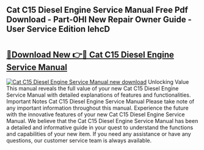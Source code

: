 ## Cat C15 Diesel Engine Service Manual Free Pdf Download - Part-0HI New Repair Owner Guide - User Service Edition lehcD

# <h2><a href="http://bc62080.oget.top/?id=Cat+C15+Diesel+Engine+Service+Manual">🔗Download New 👉🔴 Cat C15 Diesel Engine Service Manual</a></h2>

[![Cat C15 Diesel Engine Service Manual new download](https://i.imgur.com/5g1atiW.png)](http://bc62080.oget.top/?id=Cat+C15+Diesel+Engine+Service+Manual)
Unlocking Value This manual reveals the full value of your new Cat C15 Diesel Engine Service Manual with detailed explanations of features and functionalities. Important Notes Cat C15 Diesel Engine Service Manual Please take note of any important information throughout this manual. Experience the future with the innovative features of your new Cat C15 Diesel Engine Service Manual. We believe that the Cat C15 Diesel Engine Service Manual has been a detailed and informative guide in your quest to understand the functions and capabilities of your new item. If you need any assistance or have any questions, our customer service team is always available.
